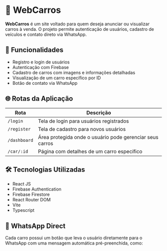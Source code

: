 # 🚗 WebCarros

**WebCarros** é um site voltado para quem deseja anunciar ou visualizar carros à venda. O projeto permite autenticação de usuários, cadastro de veículos e contato direto via WhatsApp.

## 🔑 Funcionalidades

- Registro e login de usuários
- Autenticação com Firebase
- Cadastro de carros com imagens e informações detalhadas
- Visualização de um carro específico por ID
- Botão de contato via WhatsApp 

## 🌐 Rotas da Aplicação

| Rota            | Descrição                                                |
|-----------------|----------------------------------------------------------|
| `/login`        | Tela de login para usuários registrados                  |
| `/register`     | Tela de cadastro para novos usuários                     |
| `/dashboard`    | Área protegida onde o usuário pode gerenciar seus carros |
| `/car/:id`      | Página com detalhes de um carro específico               |

## 🛠 Tecnologias Utilizadas

- React JS
- Firebase Authentication
- Firebase Firestore
- React Router DOM
- Vite 
- Typescript

## 📲 WhatsApp Direct

Cada carro possui um botão que leva o usuário diretamente para o WhatsApp com uma mensagem automática pré-preenchida, como:

